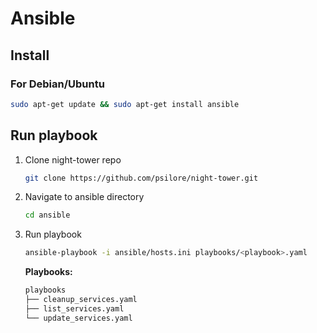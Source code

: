 # Ansible

## Install

### For Debian/Ubuntu

```bash
sudo apt-get update && sudo apt-get install ansible
```

## Run playbook

1. Clone night-tower repo

   ```bash
   git clone https://github.com/psilore/night-tower.git
   ```

2. Navigate to ansible directory

   ```bash
   cd ansible
   ```

3. Run playbook

   ```bash
   ansible-playbook -i ansible/hosts.ini playbooks/<playbook>.yaml
   ```

   **Playbooks:**  

   ```bash
   playbooks
   ├── cleanup_services.yaml
   ├── list_services.yaml
   └── update_services.yaml
   ```
